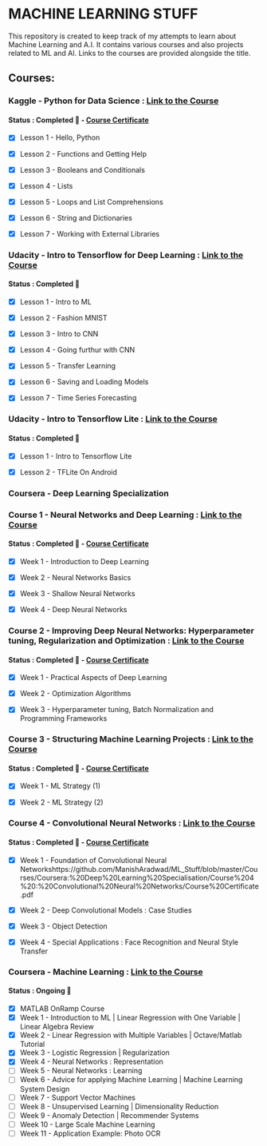 # MACHINE LEARNING STUFF

This repository is created to keep track of my attempts to learn about Machine Learning and A.I. It contains various courses and also projects related to ML and AI. Links to the courses are provided alongside the title.

## Courses:

### Kaggle - Python for Data Science : [Link to the Course](https://www.kaggle.com/learn/python)
#### Status : Completed :dart: - [Course Certificate](https://github.com/ManishAradwad/ML_Stuff/blob/master/Courses/Kaggle:%20Python%20for%20Data%20Science/Manish%20Aradwad%20-%20Python.png)

- [x] Lesson 1 - Hello, Python
- [x] Lesson 2 - Functions and Getting Help
- [x] Lesson 3 - Booleans and Conditionals
- [x] Lesson 4 - Lists
- [x] Lesson 5 - Loops and List Comprehensions
- [x] Lesson 6 - String and Dictionaries
- [x] Lesson 7 - Working with External Libraries


### Udacity - Intro to Tensorflow for Deep Learning : [Link to the Course](https://www.udacity.com/course/intro-to-tensorflow-for-deep-learning--ud187)
#### Status : Completed :dart:

- [x] Lesson 1 - Intro to ML
- [x] Lesson 2 - Fashion MNIST
- [x] Lesson 3 - Intro to CNN
- [x] Lesson 4 - Going furthur with CNN
- [x] Lesson 5 - Transfer Learning
- [x] Lesson 6 - Saving and Loading Models
- [x] Lesson 7 - Time Series Forecasting


### Udacity - Intro to Tensorflow Lite : [Link to the Course](https://www.udacity.com/course/intro-to-tensorflow-lite--ud190)
#### Status : Completed :dart:

- [x] Lesson 1 - Intro to Tensorflow Lite
- [x] Lesson 2 - TFLite On Android


### Coursera - Deep Learning Specialization 

### Course 1 - Neural Networks and Deep Learning : [Link to the Course](https://www.coursera.org/learn/neural-networks-deep-learning)
#### Status : Completed :dart: - [Course Certificate](https://github.com/ManishAradwad/ML_Stuff/blob/master/Courses/Coursera:%20Deep%20Learning%20Specialisation/Course%201%20:%20Neural%20Networks%20and%20Deep%20Learning/Course%20Certificate.pdf)

- [x] Week 1 - Introduction to Deep Learning
- [x] Week 2 - Neural Networks Basics
- [x] Week 3 - Shallow Neural Networks
- [x] Week 4 - Deep Neural Networks


### Course 2 - Improving Deep Neural Networks: Hyperparameter tuning, Regularization and Optimization : [Link to the Course](https://www.coursera.org/learn/deep-neural-network)
#### Status : Completed :dart: - [Course Certificate](https://github.com/ManishAradwad/ML_Stuff/blob/master/Courses/Coursera:%20Deep%20Learning%20Specialisation/Course%202%20:%20Improving%20Deep%20Neural%20Networks%20-%20Hyperparameter%20tuning%2C%20Regularization%20and%20Optimization/Course_Certificate.pdf)

- [x] Week 1 - Practical Aspects of Deep Learning
- [x] Week 2 - Optimization Algorithms
- [x] Week 3 - Hyperparameter tuning, Batch Normalization and Programming Frameworks


### Course 3 - Structuring Machine Learning Projects : [Link to the Course](https://www.coursera.org/learn/machine-learning-projects/)
#### Status : Completed :dart: - [Course Certificate](https://github.com/ManishAradwad/ML_Stuff/blob/master/Courses/Coursera:%20Deep%20Learning%20Specialisation/Course%203%20:%20Structuring%20Machine%20Learning%20Projects/Course%20Certificate.pdf)

- [x] Week 1 - ML Strategy (1)
- [x] Week 2 - ML Strategy (2)


### Course 4 - Convolutional Neural Networks : [Link to the Course](https://www.coursera.org/learn/convolutional-neural-networks)
#### Status : Completed :dart: - [Course Certificate](https://github.com/ManishAradwad/ML_Stuff/blob/master/Courses/Coursera:%20Deep%20Learning%20Specialisation/Course%204%20:%20Convolutional%20Neural%20Networks/Course%20Certificate.pdf)

- [x] Week 1 - Foundation of Convolutional Neural Networkshttps://github.com/ManishAradwad/ML_Stuff/blob/master/Courses/Coursera:%20Deep%20Learning%20Specialisation/Course%204%20:%20Convolutional%20Neural%20Networks/Course%20Certificate.pdf
- [x] Week 2 - Deep Convolutional Models : Case Studies
- [x] Week 3 - Object Detection
- [x] Week 4 - Special Applications : Face Recognition and Neural Style Transfer


### Coursera - Machine Learning : [Link to the Course](https://www.coursera.org/learn/machine-learning?utm_source=gg&utm_medium=sem&utm_content=07-StanfordML-IN&campaignid=1950458127&adgroupid=71501032500&device=c&keyword=coursera%20machine%20learning&matchtype=e&network=g&devicemodel=&adpostion=1t1&creativeid=351294671923&hide_mobile_promo&gclid=Cj0KCQiA4NTxBRDxARIsAHyp6gDFyuUJZClI9WPaYKzGUn6OfQYw1AgfMTSkeHLkb-9chkYQoyvzTpgaAh03EALw_wcB)
#### Status : Ongoing :memo:

- [x] MATLAB OnRamp Course
- [x] Week 1 - Introduction to ML | Linear Regression with One Variable | Linear Algebra Review
- [x] Week 2 - Linear Regression with Multiple Variables | Octave/Matlab Tutorial
- [x] Week 3 - Logistic Regression | Regularization
- [x] Week 4 - Neural Networks : Representation 
- [ ] Week 5 - Neural Networks : Learning
- [ ] Week 6 - Advice for applying Machine Learning | Machine Learning System Design
- [ ] Week 7 - Support Vector Machines
- [ ] Week 8 - Unsupervised Learning | Dimensionality Reduction
- [ ] Week 9 - Anomaly Detection | Recommender Systems
- [ ] Week 10 - Large Scale Machine Learning
- [ ] Week 11 - Application Example: Photo OCR
